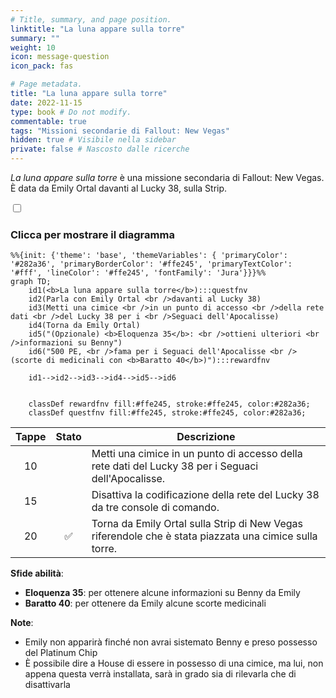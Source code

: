 ```yaml
---
# Title, summary, and page position.
linktitle: "La luna appare sulla torre"
summary: ""
weight: 10
icon: message-question
icon_pack: fas

# Page metadata.
title: "La luna appare sulla torre"
date: 2022-11-15
type: book # Do not modify.
commentable: true
tags: "Missioni secondarie di Fallout: New Vegas"
hidden: true # Visibile nella sidebar
private: false # Nascosto dalle ricerche
---
```


<div class="fnv">


*La luna appare sulla torre* è una missione secondaria di Fallout: New Vegas. È data da Emily Ortal davanti al Lucky 38, sulla Strip.


<section class="chart-collapse">
<input type="checkbox" name="collapse2" id="handle2">
<h3 class="handle">
<label for="handle2">Clicca per mostrare il diagramma</label>
</h3>
<div class="content">

```mermaid
%%{init: {'theme': 'base', 'themeVariables': { 'primaryColor': '#282a36', 'primaryBorderColor': '#ffe245', 'primaryTextColor': '#fff', 'lineColor': '#ffe245', 'fontFamily': 'Jura'}}}%%
graph TD;
    id1(<b>La luna appare sulla torre</b>):::questfnv
    id2(Parla con Emily Ortal <br />davanti al Lucky 38)
    id3(Metti una cimice <br />in un punto di accesso <br />della rete dati <br />del Lucky 38 per i <br />Seguaci dell'Apocalisse)
    id4(Torna da Emily Ortal)
    id5("(Opzionale) <b>Eloquenza 35</b>: <br />ottieni ulteriori <br />informazioni su Benny")
    id6("500 PE, <br />fama per i Seguaci dell'Apocalisse <br />(scorte di medicinali con <b>Baratto 40</b>)"):::rewardfnv

    id1-->id2-->id3-->id4-->id5-->id6
    
    
    classDef rewardfnv fill:#ffe245, stroke:#ffe245, color:#282a36;
    classDef questfnv fill:#ffe245, stroke:#ffe245, color:#282a36;
```

</div>
</section>

| Tappe |       Stato        | Descrizione |
|:-----:|:------------------:| ----------- |
|                           10                          |            | Metti una cimice in un punto di accesso della rete dati del Lucky 38 per i Seguaci dell'Apocalisse.                                                                         |
|                           15                          |            | Disattiva la codificazione della rete del Lucky 38 da tre console di comando.                                                                                               |
|                           20                          | :white_check_mark: | Torna da Emily Ortal sulla Strip di New Vegas riferendole che è stata piazzata una cimice sulla torre.                                                                      |



**Sfide abilità**:
- **Eloquenza 35**: per ottenere alcune informazioni su Benny da Emily
- **Baratto 40**: per ottenere da Emily alcune scorte medicinali



**Note**:
- Emily non apparirà finché non avrai sistemato Benny e preso possesso del Platinum Chip
- È possibile dire a House di essere in possesso di una cimice, ma lui, non appena questa verrà installata, sarà in grado sia di rilevarla che di disattivarla 


</div>


